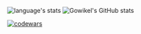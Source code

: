 <!--
**gowikel/gowikel** is a ✨ _special_ ✨ repository because its `README.md` (this file) appears on your GitHub profile.

Here are some ideas to get you started:

- 🔭 I’m currently working on ...
- 🌱 I’m currently learning ...
- 👯 I’m looking to collaborate on ...
- 🤔 I’m looking for help with ...
- 💬 Ask me about ...
- 📫 How to reach me: ...
- 😄 Pronouns: ...
- ⚡ Fun fact: ...
-->

![language's stats](https://github-readme-stats.vercel.app/api?username=hiljusti&theme=gruvbox&show_icons=true&count_private=true)
![Gowikel's GitHub stats](https://github-readme-stats.vercel.app/api/top-langs/?username=gowikel&show_icons=true&count_private=true)

[![codewars](https://www.codewars.com/users/gowikel/badges/micro)](https://www.codewars.com/users/gowikel)
